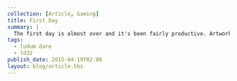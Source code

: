 ```yaml
---
collection: [Article, Gaming]
title: First Day
summary: |
  The first day is almost over and it's been fairly productive. Artwork was tricky but that's my major weak spot. I haven't quite got all of the things I wanted done but it's pretty close. Tomorrow will be spent doing some character animations, some music and polishing the game play.
tags: 
  - ludum dare
  - ld32
publish_date: 2015-04-19T02:00
layout: blog/article.hbs
---
```

